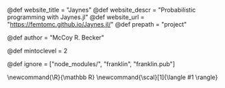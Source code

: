 <!--
Add here global page variables to use throughout your
website.
The website_* must be defined for the RSS to work
-->
@def website_title = "Jaynes"
@def website_descr = "Probabilistic programming with Jaynes.jl"
@def website_url   = "https://femtomc.github.io/Jaynes.jl/"
@def prepath = "project"

@def author = "McCoy R. Becker"

@def mintoclevel = 2

<!--
Add here files or directories that should be ignored by Franklin, otherwise
these files might be copied and, if markdown, processed by Franklin which
you might not want. Indicate directories by ending the name with a `/`.
-->
@def ignore = ["node_modules/", "franklin", "franklin.pub"]

<!--
Add here global latex commands to use throughout your
pages. It can be math commands but does not need to be.
For instance:
* \newcommand{\phrase}{This is a long phrase to copy.}
-->
\newcommand{\R}{\mathbb R}
\newcommand{\scal}[1]{\langle #1 \rangle}

